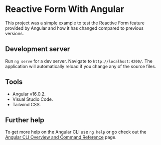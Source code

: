 # Reactive Form With Angular

This project was a simple example to test the Reactive Form feature provided by Angular and how it has changed compared to previous versions.

## Development server

Run `ng serve` for a dev server. Navigate to `http://localhost:4200/`. The application will automatically reload if you change any of the source files.

## Tools

* Angular v16.0.2.
* Visual Studio Code.
* Tailwind CSS.

## Further help

To get more help on the Angular CLI use `ng help` or go check out the [Angular CLI Overview and Command Reference](https://angular.io/cli) page.
